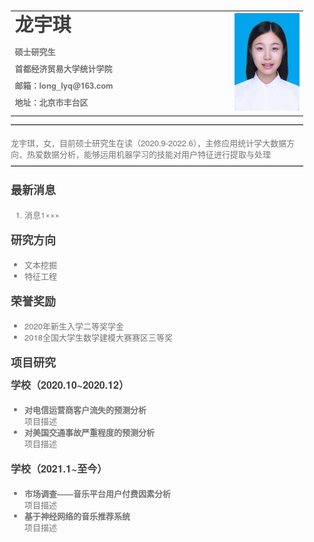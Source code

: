 <html lang="en"><head>
    <meta charset="UTF-8">
    <title></title>
<style id="system" type="text/css">h1,h2,h3,h4,h5,h6,p,blockquote {    margin: 0;    padding: 0;}body {    font-family: "Helvetica Neue", Helvetica, "Hiragino Sans GB", Arial, sans-serif;    font-size: 13px;    line-height: 18px;    color: #737373;    margin: 10px 13px 10px 13px;}a {    color: #0069d6;}a:hover {    color: #0050a3;    text-decoration: none;}a img {    border: none;}p {    margin-bottom: 9px;}h1,h2,h3,h4,h5,h6 {    color: #404040;    line-height: 36px;}h1 {    margin-bottom: 18px;    font-size: 30px;}h2 {    font-size: 24px;}h3 {    font-size: 18px;}h4 {    font-size: 16px;}h5 {    font-size: 14px;}h6 {    font-size: 13px;}hr {    margin: 0 0 19px;    border: 0;    border-bottom: 1px solid #ccc;}blockquote {    padding: 13px 13px 21px 15px;    margin-bottom: 18px;    font-family:georgia,serif;    font-style: italic;}blockquote:before {    content:"C";    font-size:40px;    margin-left:-10px;    font-family:georgia,serif;    color:#eee;}blockquote p {    font-size: 14px;    font-weight: 300;    line-height: 18px;    margin-bottom: 0;    font-style: italic;}code, pre {    font-family: Monaco, Andale Mono, Courier New, monospace;}code {    background-color: #fee9cc;    color: rgba(0, 0, 0, 0.75);    padding: 1px 3px;    font-size: 12px;    -webkit-border-radius: 3px;    -moz-border-radius: 3px;    border-radius: 3px;}pre {    display: block;    padding: 14px;    margin: 0 0 18px;    line-height: 16px;    font-size: 11px;    border: 1px solid #d9d9d9;    white-space: pre-wrap;    word-wrap: break-word;}pre code {    background-color: #fff;    color:#737373;    font-size: 11px;    padding: 0;}@media screen and (min-width: 768px) {    body {        width: 748px;        margin:10px auto;    }}</style><style id="custom" type="text/css"></style></head>
<body marginheight="0"><div>
<table border="0">
  <tbody><tr>
    <td width="75%">
      <h1>龙宇琪</h1>
      <p><b>硕士研究生</b></p>
      <p><b>首都经济贸易大学统计学院</b></p>
      <p><b>邮箱：long_lyq@163.com</b></p>
      <p><b>地址：北京市丰台区</b></p>
    </td>
    <td width="25%">
      <img src="/照片.jpg" width="100%">
    </td>
  </tr>
</tbody></table>
</div>

<hr>
<p>龙宇琪，女，目前硕士研究生在读（2020.9-2022.6），主修应用统计学大数据方向，热爱数据分析，能够运用机器学习的技能对用户特征进行提取与处理

</p>
<hr>
<h3>最新消息</h3>
<ol>
<li>消息1×××</li>
</ol>
<h3>研究方向</h3>
<ul>
<li>文本挖掘</li>
<li>特征工程</li>
</ul>
<h3>荣誉奖励</h3>
<ul>
<li>2020年新生入学二等奖学金</li>
<li>2018全国大学生数学建模大赛赛区三等奖</li>
</ul>
<h3>项目研究</h3>
<h4>学校（2020.10~2020.12）</h4>
<ul>
<li><strong>对电信运营商客户流失的预测分析</strong><br>项目描述</li>
<li><strong>对美国交通事故严重程度的预测分析</strong><br>项目描述</li>
</ul>
<h4>学校（2021.1~至今）</h4>
<ul>
<li><strong>市场调查——音乐平台用户付费因素分析</strong><br>项目描述</li>
<li><strong>基于神经网络的音乐推荐系统</strong><br>项目描述</li>
</ul>
</body></html>
